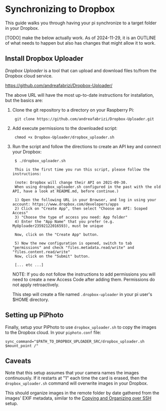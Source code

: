# Synchronizing to Dropbox

This guide walks you through having your pi synchronize to a target folder in your Dropbox.

[TODO] make the below actually work. As of 2024-11-29, it is an OUTLINE of what needs to happen but also has changes that might allow it to work.

## Install Dropbox Uploader

_Dropbox Uploader_ is a tool that can upload and download files to/from the Dropbox cloud service.

<https://github.com/andreafabrizi/Dropbox-Uploader/>

The above URL will have the most up-to-date instructions for installation, but the basics are:

1. Clone the git repository to a directory on your Raspberry Pi:

        git clone https://github.com/andreafabrizi/Dropbox-Uploader.git

2. Add execute permissions to the downloaded script:

        chmod +x Dropbox-Uploader/dropbox_uploader.sh

3. Run the script and follow the directions to create an API key and connect your Dropbox:

        $ ./dropbox_uploader.sh

        This is the first time you run this script, please follow the instructions:

        (note: Dropbox will change their API on 2021-09-30.
        When using dropbox_uploader.sh configured in the past with the old API, have a look at README.md, before continue.)

        1) Open the following URL in your Browser, and log in using your account: https://www.dropbox.com/developers/apps
        2) Click on "Create App", then select "Choose an API: Scoped Access"
        3) "Choose the type of access you need: App folder"
        4) Enter the "App Name" that you prefer (e.g. MyUploader23592122016593), must be unique

        Now, click on the "Create App" button.

        5) Now the new configuration is opened, switch to tab "permissions" and check "files.metadata.read/write" and "files.content.read/write"
        Now, click on the "Submit" button.

        [... etc ...]

    NOTE: If you do not follow the instructions to add permissions you will need to create a new Access Code after adding them. Permissions do not apply retroactively.

    This step will create a file named `.dropbox-uploader` in your pi user's $HOME directory.

## Setting up PiPhoto

Finally, setup your PiPhoto to use `dropbox_uploader.sh` to copy the images to the Dropbox cloud. In your `piphoto.conf` file:

    sync_command="$PATH_TO_DROPBOX_UPLOADER_SRC/dropbox_uploader.sh $mount_point /"

## Caveats

Note that this setup assumes that your camera names the images continuously. If it restarts at "1" each time the card is erased, then the `dropbox_uploader.sh` command will overwrite images in your Dropbox.

This should organize images in the remote folder by date gathered from the images' EXIF metadata, similar to the [Copying and Organizing over SSH](../ssh-copy-and-organize/README.md) setup.
